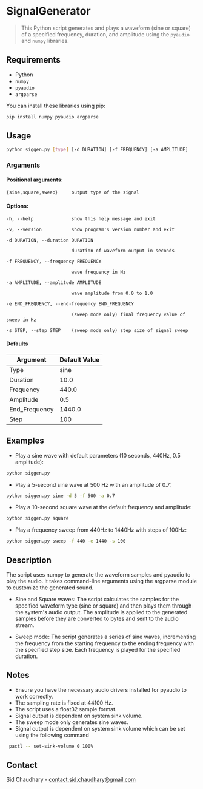 # SignalGenerator 

> This Python script generates and plays a waveform (sine or square) of a 
> specified frequency, duration, and amplitude using the `pyaudio` and `numpy` 
> libraries.

## Requirements

- Python
- `numpy`
- `pyaudio`
- `argparse`

You can install these libraries using pip:

```bash
pip install numpy pyaudio argparse
```

## Usage

```bash
python siggen.py [type] [-d DURATION] [-f FREQUENCY] [-a AMPLITUDE] 
```

### Arguments

#### Positional arguments:
    {sine,square,sweep}     output type of the signal

#### Options:
    -h, --help              show this help message and exit

    -v, --version           show program's version number and exit

    -d DURATION, --duration DURATION

                            duration of waveform output in seconds

    -f FREQUENCY, --frequency FREQUENCY

                            wave frequency in Hz

    -a AMPLITUDE, --amplitude AMPLITUDE

                            wave amplitude from 0.0 to 1.0

    -e END_FREQUENCY, --end-frequency END_FREQUENCY

                            (sweep mode only) final frequency value of sweep in Hz

    -s STEP, --step STEP    (sweep mode only) step size of signal sweep

#### Defaults
|   Argument        |   Default Value   |
|   -------------   |   -------------   |
|   Type            |   sine            |
|   Duration        |   10.0            |
|   Frequency       |   440.0           |
|   Amplitude       |   0.5             |
|   End_Frequency   |   1440.0          |
|   Step            |   100             |

## Examples

- Play a sine wave with default parameters (10 seconds, 440Hz, 0.5 amplitude):
```Bash
python siggen.py
```
- Play a 5-second sine wave at 500 Hz with an amplitude of 0.7:
```Bash
python siggen.py sine -d 5 -f 500 -a 0.7
```
- Play a 10-second square wave at the default frequency and amplitude:
```Bash
python siggen.py square
```
- Play a frequency sweep from 440Hz to 1440Hz with steps of 100Hz:
```Bash
python siggen.py sweep -f 440 -e 1440 -s 100
```

## Description

The script uses numpy to generate the waveform samples and pyaudio to play the 
audio. It takes command-line arguments using the argparse module to customize 
the generated sound.

- Sine and Square waves: The script calculates the samples for the specified 
  waveform type (sine or square) and then plays them through the system's audio 
  output. The amplitude is applied to the generated samples before they are 
  converted to bytes and sent to the audio stream.
  
- Sweep mode: The script generates a series of sine waves, incrementing the 
  frequency from the starting frequency to the ending frequency with the 
  specified step size. Each frequency is played for the specified duration.

## Notes

- Ensure you have the necessary audio drivers installed for pyaudio to work correctly.
- The sampling rate is fixed at 44100 Hz.
- The script uses a float32 sample format.
- Signal output is dependent on system sink volume.
- The sweep mode only generates sine waves.
- Signal output is dependent on system sink volume which can be set using the following command

```bash
 pactl -- set-sink-volume 0 100%
```

## Contact

Sid Chaudhary - contact.sid.chaudhary@gmail.com
